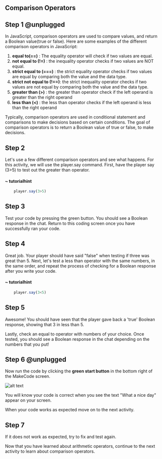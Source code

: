 ## Comparison Operators

## Step 1 @unplugged

In JavaScript, comparison operators are used to compare values, and return a Boolean value(true or false). Here are some examples of the different comparison operators in JavaScript:

1. **equal to(==)** : The equality operator will check if two values are equal.
2. **not equal to (!=)** : the inequality operator checks if two values are NOT equal.
3. **strict equal to (===)** : the strict equality operator checks if two values are equal by comparing both the value and the data type.
4. **strict not equal to (!==)**: the strict inequality operator checks if two values are not equal by comparing both the value and the data type.
5. **greater than (>)** : the greater than operator check if the left operand is greater than the right operand
6. **less than (<)** : the less than operator checks if the left operand is less than the right operand

Typically, comparison operators are used in conditional statement and comparisons to make decisions based on certain conditions. The goal of comparison operators is to return a Boolean value of true or false, to make decisions. 

## Step 2

Let's use a few different comparison operators and see what happens. For this activity, we will use the player.say command. First, have the player say (3>5) to test out the greater than operator. 

#### ~ tutorialhint
```javascript
    player.say(3>5)
```

## Step 3
Test your code by pressing the green button. You should see a Boolean response in the chat. Return to this coding screen once you have successfully ran your code. 


## Step 4

Great job. Your player should have said "false" when testing if three was great than 5. 
Next, let's test a less than operator with the same numbers, in the same order, and repeat the process of checking for a Boolean response after you write your code.

#### ~ tutorialhint
```javascript
    player.say(3<5)
```


## Step 5 


Awesome! You should have seen that the player gave back a 'true' Boolean response, showing that 3 in less than 5. 

Lastly, check an equal to operator with numbers of your choice. Once tested, you should see a Boolean response in the chat depending on the numbers that you put!


## Step 6 @unplugged

Now run the code by clicking the **green start button** in the bottom right of the MakeCode screen.


![alt text](https://expertjs.codingcredentials.com/Lesson1/1.1/1.JPG?raw=true  "Start")
 

You will know your code is correct when you see the text "What a nice day" appear on your screen.
 

When your code works as expected move on to the next activity.  

## Step 7

  

If it does not work as expected, try to fix and test again.

  

Now that you have learned about arithmetic operators, continue to the next activity to learn about comparison operators. 

